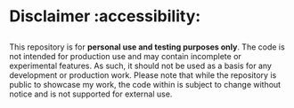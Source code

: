 # Disclaimer :accessibility:

## 
This repository is for **personal use and testing purposes only**. The code is not intended for production use and may contain incomplete or experimental features. As such, it should not be used as a basis for any development or production work. Please note that while the repository is public to showcase my work, the code within is subject to change without notice and is not supported for external use.
